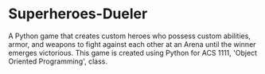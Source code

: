 # Superheroes-Dueler
A Python game that creates custom heroes who possess custom abilities, armor, and weapons to fight against each other at an Arena until the winner emerges victorious. This game is created using Python for ACS 1111, 'Object Oriented Programming', class.
